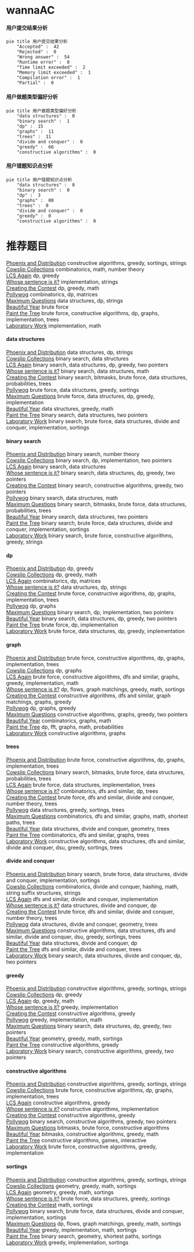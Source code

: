 # wannaAC
<!-- tabs:start -->
#### **用户提交结果分析**

```mermaid
pie title 用户提交结果分析
    "Accepted" :  42
    "Rejected" :  0
    "Wrong answer" :  54
    "Runtime error" :  0
    "Time limit exceeded" :  2
    "Memory limit exceeded" :  1
    "Compilation error" :  1
    "Partial" :  0
```
#### **用户做题类型偏好分析**

```mermaid
pie title 用户做题类型偏好分析
    "data structures" :  0
    "binary search" :  1
    "dp" :  15
    "graphs" :  11
    "trees" :  11
    "divide and conquer" :  0
    "greedy" :  66
    "constructive algorithms" :  0
```
#### **用户错题知识点分析**

```mermaid
pie title 用户错题知识点分析
    "data structures" :  0
    "binary search" :  0
    "dp" :  3
    "graphs" :  00
    "trees" :  0
    "divide and conquer" :  0
    "greedy" :  0
    "constructive algorithms" :  0
```
<!-- tabs:end -->
# 推荐题目
[Phoenix and Distribution](http://codeforces.com/problemset/problem/1348/C)		constructive algorithms,
                        greedy,
                        sortings,
                        strings		  
[Cowslip Collections](http://codeforces.com/problemset/problem/645/F)		combinatorics,
                        math,
                        number theory		  
[LCS Again](http://codeforces.com/problemset/problem/578/D)		dp,
                        greedy		  
[Whose sentence is it?](http://codeforces.com/problemset/problem/312/A)		implementation,
                        strings		  
[Creating the Contest](http://codeforces.com/problemset/problem/1029/B)		dp,
                        greedy,
                        math		  
[Pollywog](http://codeforces.com/problemset/problem/917/C)		combinatorics,
                        dp,
                        matrices		  
[Maximum Questions](http://codeforces.com/problemset/problem/900/E)		data structures,
                        dp,
                        strings		  
[Beautiful Year](http://codeforces.com/problemset/problem/271/A)		brute force		  
[Paint the Tree](https://codeforces.com/contest/1240/problem/C)		brute force,
                        constructive algorithms,
                        dp,
                        graphs,
                        implementation,
                        trees		  
[Laboratory Work](http://codeforces.com/problemset/problem/931/C)		implementation,
                        math		  
<!-- tabs:start -->
#### **data structures**
[Phoenix and Distribution](http://codeforces.com/problemset/problem/900/E)		data structures,
                        dp,
                        strings		  
[Cowslip Collections](http://codeforces.com/problemset/problem/813/E)		binary search,
                        data structures		  
[LCS Again](http://codeforces.com/problemset/problem/1492/C)		binary search,
                        data structures,
                        dp,
                        greedy,
                        two pointers		  
[Whose sentence is it?](http://codeforces.com/problemset/problem/1490/G)		binary search,
                        data structures,
                        math		  
[Creating the Contest](http://codeforces.com/problemset/problem/1479/D)		binary search,
                        bitmasks,
                        brute force,
                        data structures,
                        probabilities,
                        trees		  
[Pollywog](http://codeforces.com/problemset/problem/1497/A)		brute force,
                        data structures,
                        greedy,
                        sortings		  
[Maximum Questions](http://codeforces.com/problemset/problem/1491/C)		brute force,
                        data structures,
                        dp,
                        greedy,
                        implementation		  
[Beautiful Year](http://codeforces.com/problemset/problem/1492/B)		data structures,
                        greedy,
                        math		  
[Paint the Tree](http://codeforces.com/problemset/problem/1436/E)		binary search,
                        data structures,
                        two pointers		  
[Laboratory Work](http://codeforces.com/problemset/problem/1461/D)		binary search,
                        brute force,
                        data structures,
                        divide and conquer,
                        implementation,
                        sortings		  
#### **binary search**
[Phoenix and Distribution](http://codeforces.com/problemset/problem/16/C)		binary search,
                        number theory		  
[Cowslip Collections](http://codeforces.com/problemset/problem/1354/B)		binary search,
                        dp,
                        implementation,
                        two pointers		  
[LCS Again](http://codeforces.com/problemset/problem/813/E)		binary search,
                        data structures		  
[Whose sentence is it?](http://codeforces.com/problemset/problem/1492/C)		binary search,
                        data structures,
                        dp,
                        greedy,
                        two pointers		  
[Creating the Contest](http://codeforces.com/problemset/problem/1463/D)		binary search,
                        constructive algorithms,
                        greedy,
                        two pointers		  
[Pollywog](http://codeforces.com/problemset/problem/1490/G)		binary search,
                        data structures,
                        math		  
[Maximum Questions](http://codeforces.com/problemset/problem/1479/D)		binary search,
                        bitmasks,
                        brute force,
                        data structures,
                        probabilities,
                        trees		  
[Beautiful Year](http://codeforces.com/problemset/problem/1436/E)		binary search,
                        data structures,
                        two pointers		  
[Paint the Tree](http://codeforces.com/problemset/problem/1461/D)		binary search,
                        brute force,
                        data structures,
                        divide and conquer,
                        implementation,
                        sortings		  
[Laboratory Work](http://codeforces.com/problemset/problem/1493/C)		binary search,
                        brute force,
                        constructive algorithms,
                        greedy,
                        strings		  
#### **dp**
[Phoenix and Distribution](http://codeforces.com/problemset/problem/578/D)		dp,
                        greedy		  
[Cowslip Collections](http://codeforces.com/problemset/problem/1029/B)		dp,
                        greedy,
                        math		  
[LCS Again](http://codeforces.com/problemset/problem/917/C)		combinatorics,
                        dp,
                        matrices		  
[Whose sentence is it?](http://codeforces.com/problemset/problem/900/E)		data structures,
                        dp,
                        strings		  
[Creating the Contest](https://codeforces.com/contest/1240/problem/C)		brute force,
                        constructive algorithms,
                        dp,
                        graphs,
                        implementation,
                        trees		  
[Pollywog](https://codeforces.com/contest/480/problem/B)		dp,
                        graphs		  
[Maximum Questions](http://codeforces.com/problemset/problem/1354/B)		binary search,
                        dp,
                        implementation,
                        two pointers		  
[Beautiful Year](http://codeforces.com/problemset/problem/1492/C)		binary search,
                        data structures,
                        dp,
                        greedy,
                        two pointers		  
[Paint the Tree](https://codeforces.com/contest/1457/problem/C)		brute force,
                        dp,
                        implementation		  
[Laboratory Work](http://codeforces.com/problemset/problem/1491/C)		brute force,
                        data structures,
                        dp,
                        greedy,
                        implementation		  
#### **graph**
[Phoenix and Distribution](https://codeforces.com/contest/1240/problem/C)		brute force,
                        constructive algorithms,
                        dp,
                        graphs,
                        implementation,
                        trees		  
[Cowslip Collections](https://codeforces.com/contest/480/problem/B)		dp,
                        graphs		  
[LCS Again](http://codeforces.com/problemset/problem/1487/C)		brute force,
                        constructive algorithms,
                        dfs and similar,
                        graphs,
                        greedy,
                        implementation,
                        math		  
[Whose sentence is it?](http://codeforces.com/problemset/problem/1437/C)		dp,
                        flows,
                        graph matchings,
                        greedy,
                        math,
                        sortings		  
[Creating the Contest](http://codeforces.com/problemset/problem/1470/D)		constructive algorithms,
                        dfs and similar,
                        graph matchings,
                        graphs,
                        greedy		  
[Pollywog](http://codeforces.com/problemset/problem/1476/C)		dp,
                        graphs,
                        greedy		  
[Maximum Questions](http://codeforces.com/problemset/problem/1304/D)		constructive algorithms,
                        graphs,
                        greedy,
                        two pointers		  
[Beautiful Year](http://codeforces.com/problemset/problem/1475/C)		combinatorics,
                        graphs,
                        math		  
[Paint the Tree](http://codeforces.com/problemset/problem/553/E)		dp,
                        fft,
                        graphs,
                        math,
                        probabilities		  
[Laboratory Work](http://codeforces.com/problemset/problem/1495/C)		constructive algorithms,
                        graphs		  
#### **trees**
[Phoenix and Distribution](https://codeforces.com/contest/1240/problem/C)		brute force,
                        constructive algorithms,
                        dp,
                        graphs,
                        implementation,
                        trees		  
[Cowslip Collections](http://codeforces.com/problemset/problem/1479/D)		binary search,
                        bitmasks,
                        brute force,
                        data structures,
                        probabilities,
                        trees		  
[LCS Again](http://codeforces.com/problemset/problem/1511/C)		brute force,
                        data structures,
                        implementation,
                        trees		  
[Whose sentence is it?](http://codeforces.com/problemset/problem/1499/F)		combinatorics,
                        dfs and similar,
                        dp,
                        trees		  
[Creating the Contest](http://codeforces.com/problemset/problem/1491/E)		brute force,
                        dfs and similar,
                        divide and conquer,
                        number theory,
                        trees		  
[Pollywog](http://codeforces.com/problemset/problem/1466/D)		data structures,
                        greedy,
                        sortings,
                        trees		  
[Maximum Questions](http://codeforces.com/problemset/problem/1495/D)		combinatorics,
                        dfs and similar,
                        graphs,
                        math,
                        shortest paths,
                        trees		  
[Beautiful Year](http://codeforces.com/problemset/problem/1303/G)		data structures,
                        divide and conquer,
                        geometry,
                        trees		  
[Paint the Tree](http://codeforces.com/problemset/problem/1454/E)		combinatorics,
                        dfs and similar,
                        graphs,
                        trees		  
[Laboratory Work](http://codeforces.com/problemset/problem/1494/D)		constructive algorithms,
                        data structures,
                        dfs and similar,
                        divide and conquer,
                        dsu,
                        greedy,
                        sortings,
                        trees		  
#### **divide and conquer**
[Phoenix and Distribution](http://codeforces.com/problemset/problem/1461/D)		binary search,
                        brute force,
                        data structures,
                        divide and conquer,
                        implementation,
                        sortings		  
[Cowslip Collections](http://codeforces.com/problemset/problem/1466/G)		combinatorics,
                        divide and conquer,
                        hashing,
                        math,
                        string suffix structures,
                        strings		  
[LCS Again](http://codeforces.com/problemset/problem/1490/D)		dfs and similar,
                        divide and conquer,
                        implementation		  
[Whose sentence is it?](https://codeforces.com/contest/1483/problem/C)		data structures,
                        divide and conquer,
                        dp		  
[Creating the Contest](http://codeforces.com/problemset/problem/1491/E)		brute force,
                        dfs and similar,
                        divide and conquer,
                        number theory,
                        trees		  
[Pollywog](http://codeforces.com/problemset/problem/1303/G)		data structures,
                        divide and conquer,
                        geometry,
                        trees		  
[Maximum Questions](http://codeforces.com/problemset/problem/1494/D)		constructive algorithms,
                        data structures,
                        dfs and similar,
                        divide and conquer,
                        dsu,
                        greedy,
                        sortings,
                        trees		  
[Beautiful Year](http://codeforces.com/problemset/problem/1482/E)		data structures,
                        divide and conquer,
                        dp		  
[Paint the Tree](http://codeforces.com/problemset/problem/566/C)		dfs and similar,
                        divide and conquer,
                        trees		  
[Laboratory Work](http://codeforces.com/problemset/problem/1428/F)		binary search,
                        data structures,
                        divide and conquer,
                        dp,
                        two pointers		  
#### **greedy**
[Phoenix and Distribution](http://codeforces.com/problemset/problem/1348/C)		constructive algorithms,
                        greedy,
                        sortings,
                        strings		  
[Cowslip Collections](http://codeforces.com/problemset/problem/578/D)		dp,
                        greedy		  
[LCS Again](http://codeforces.com/problemset/problem/1029/B)		dp,
                        greedy,
                        math		  
[Whose sentence is it?](http://codeforces.com/problemset/problem/1139/B)		greedy,
                        implementation		  
[Creating the Contest](http://codeforces.com/problemset/problem/1017/C)		constructive algorithms,
                        greedy		  
[Pollywog](http://codeforces.com/problemset/problem/1311/A)		greedy,
                        implementation,
                        math		  
[Maximum Questions](http://codeforces.com/problemset/problem/1492/C)		binary search,
                        data structures,
                        dp,
                        greedy,
                        two pointers		  
[Beautiful Year](https://codeforces.com/contest/1496/problem/C)		geometry,
                        greedy,
                        math,
                        sortings		  
[Paint the Tree](http://codeforces.com/problemset/problem/1493/A)		constructive algorithms,
                        greedy		  
[Laboratory Work](http://codeforces.com/problemset/problem/1463/D)		binary search,
                        constructive algorithms,
                        greedy,
                        two pointers		  
#### **constructive algorithms**
[Phoenix and Distribution](http://codeforces.com/problemset/problem/1348/C)		constructive algorithms,
                        greedy,
                        sortings,
                        strings		  
[Cowslip Collections](https://codeforces.com/contest/1240/problem/C)		brute force,
                        constructive algorithms,
                        dp,
                        graphs,
                        implementation,
                        trees		  
[LCS Again](http://codeforces.com/problemset/problem/1017/C)		constructive algorithms,
                        greedy		  
[Whose sentence is it?](http://codeforces.com/problemset/problem/1405/B)		constructive algorithms,
                        implementation		  
[Creating the Contest](http://codeforces.com/problemset/problem/1493/A)		constructive algorithms,
                        greedy		  
[Pollywog](http://codeforces.com/problemset/problem/1463/D)		binary search,
                        constructive algorithms,
                        greedy,
                        two pointers		  
[Maximum Questions](https://codeforces.com/contest/1456/problem/B)		bitmasks,
                        brute force,
                        constructive algorithms		  
[Beautiful Year](http://codeforces.com/problemset/problem/1492/D)		bitmasks,
                        constructive algorithms,
                        greedy,
                        math		  
[Paint the Tree](https://codeforces.com/contest/1504/problem/D)		constructive algorithms,
                        games,
                        interactive		  
[Laboratory Work](https://codeforces.com/contest/1483/problem/A)		brute force,
                        constructive algorithms,
                        greedy,
                        implementation		  
#### **sortings**
[Phoenix and Distribution](http://codeforces.com/problemset/problem/1348/C)		constructive algorithms,
                        greedy,
                        sortings,
                        strings		  
[Cowslip Collections](https://codeforces.com/contest/1496/problem/C)		geometry,
                        greedy,
                        math,
                        sortings		  
[LCS Again](http://codeforces.com/problemset/problem/1495/A)		geometry,
                        greedy,
                        math,
                        sortings		  
[Whose sentence is it?](http://codeforces.com/problemset/problem/1497/A)		brute force,
                        data structures,
                        greedy,
                        sortings		  
[Creating the Contest](http://codeforces.com/problemset/problem/1427/A)		math,
                        sortings		  
[Pollywog](http://codeforces.com/problemset/problem/1461/D)		binary search,
                        brute force,
                        data structures,
                        divide and conquer,
                        implementation,
                        sortings		  
[Maximum Questions](http://codeforces.com/problemset/problem/1437/C)		dp,
                        flows,
                        graph matchings,
                        greedy,
                        math,
                        sortings		  
[Beautiful Year](http://codeforces.com/problemset/problem/1473/A)		greedy,
                        implementation,
                        math,
                        sortings		  
[Paint the Tree](http://codeforces.com/problemset/problem/1486/B)		binary search,
                        geometry,
                        shortest paths,
                        sortings		  
[Laboratory Work](http://codeforces.com/problemset/problem/1480/B)		greedy,
                        implementation,
                        sortings		  
<!-- tabs:end -->
